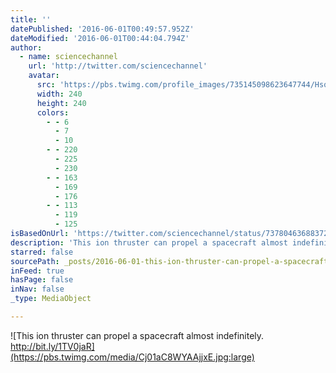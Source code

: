 ```yaml
---
title: ''
datePublished: '2016-06-01T00:49:57.952Z'
dateModified: '2016-06-01T00:44:04.794Z'
author:
  - name: sciencechannel
    url: 'http://twitter.com/sciencechannel'
    avatar:
      src: 'https://pbs.twimg.com/profile_images/735145098623647744/Hsqcxb3x_400x400.jpg'
      width: 240
      height: 240
      colors:
        - - 6
          - 7
          - 10
        - - 220
          - 225
          - 230
        - - 163
          - 169
          - 176
        - - 113
          - 119
          - 125
isBasedOnUrl: 'https://twitter.com/sciencechannel/status/737804636883722240'
description: 'This ion thruster can propel a spacecraft almost indefinitely. http://bit.ly/1TV0jaR'
starred: false
sourcePath: _posts/2016-06-01-this-ion-thruster-can-propel-a-spacecraft-almost-indefinitel.md
inFeed: true
hasPage: false
inNav: false
_type: MediaObject

---
```

![This ion thruster can propel a spacecraft almost indefinitely. http://bit.ly/1TV0jaR](https://pbs.twimg.com/media/Cj01aC8WYAAjjxE.jpg:large)
